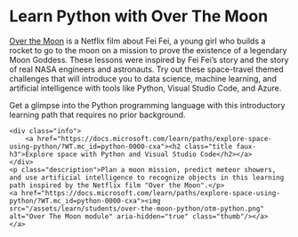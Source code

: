 Learn Python with Over The Moon
===============================

[Over the Moon](https://www.youtube.com/watch?v=26DIABx44Tw) is a Netflix film about Fei Fei, a young girl who builds a rocket to go to the moon on a mission to prove the existence of a legendary Moon Goddess. These lessons were inspired by Fei Fei’s story and the story of real NASA engineers and astronauts. Try out these space-travel themed challenges that will introduce you to data science, machine learning, and artificial intelligence with tools like Python, Visual Studio Code, and Azure.

Get a glimpse into the Python programming language with this introductory learning path that requires no prior background.

    <div class="info">
        <a href="https://docs.microsoft.com/learn/paths/explore-space-using-python/?WT.mc_id=python-0000-cxa"><h2 class="title faux-h3">Explore space with Python and Visual Studio Code</h2></a>
    </div>
    <p class="description">Plan a moon mission, predict meteor showers, and use artificial intelligence to recognize objects in this learning path inspired by the Netflix film "Over the Moon".</p>
    <a href="https://docs.microsoft.com/learn/paths/explore-space-using-python/?WT.mc_id=python-0000-cxa"><img src="/assets/learn/students/over-the-moon-python/otm-python.png" alt="Over The Moon module" aria-hidden="true" class="thumb"/></a>
    </a>

  
